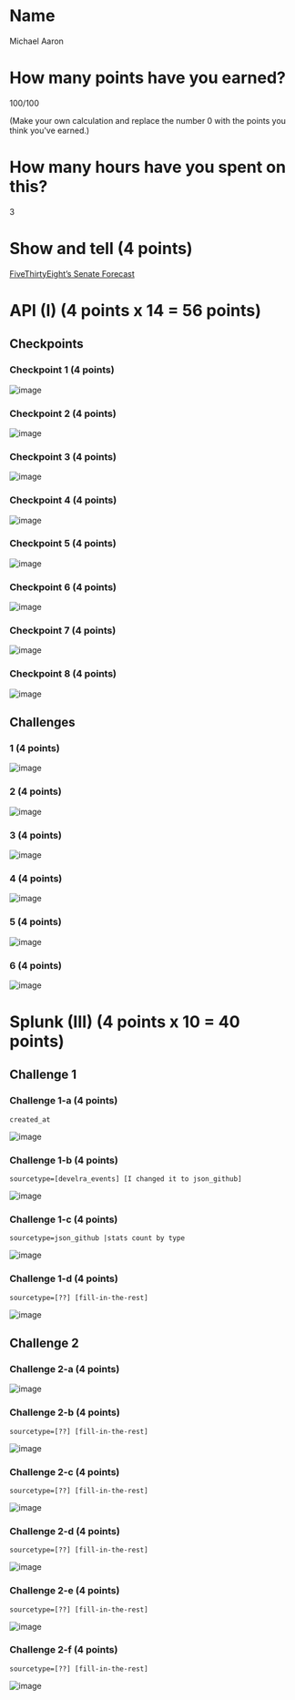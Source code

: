 # Name

Michael Aaron

# How many points have you earned?

100/100

(Make your own calculation and replace the number 0 with the points you think you've earned.)

# How many hours have you spent on this?

3

# Show and tell (4 points)

[FiveThirtyEight’s Senate Forecast](http://fivethirtyeight.com/interactives/senate-forecast/)

# API (I) (4 points x 14 = 56 points)

## Checkpoints

### Checkpoint 1 (4 points)

![image](https://www.dropbox.com/s/vh9n6fbm4pp0948/Screenshot%202014-09-14%2021.42.33.png)

### Checkpoint 2 (4 points)

![image](https://www.dropbox.com/s/6ze9tbjam51248y/Screenshot%202014-09-14%2021.53.13.png)

### Checkpoint 3 (4 points)

![image](https://www.dropbox.com/s/gn5rr9t78a66ls4/Screenshot%202014-09-14%2022.11.37.png)

### Checkpoint 4 (4 points)

![image](https://www.dropbox.com/s/1mfvjvtetc19wue/Screenshot%202014-09-14%2022.15.08.png)

### Checkpoint 5 (4 points)

![image](https://www.dropbox.com/s/weratxxyx9bh53o/Screenshot%202014-09-14%2022.43.16.png?dl=0)

### Checkpoint 6 (4 points)

![image](https://www.dropbox.com/s/a8pcvo19u6nf6u3/Screenshot%202014-09-14%2022.50.21.png?)

### Checkpoint 7 (4 points)

![image](https://www.dropbox.com/s/sqivej45944k4nk/Screenshot%202014-09-14%2022.59.04.png)

### Checkpoint 8 (4 points)

![image](https://www.dropbox.com/s/fnsepjeigmvwpas/Screenshot%202014-09-14%2023.00.21.png)

## Challenges

### 1 (4 points)

![image](https://www.dropbox.com/s/81hr2k42mo1ym6c/Screenshot%202014-09-14%2023.02.24.png)

### 2 (4 points)

![image](https://www.dropbox.com/s/wrrbg3n278z2i5k/Screenshot%202014-09-14%2023.05.51.png)

### 3 (4 points)

![image](https://www.dropbox.com/s/er6hsclfr1p9538/Screenshot%202014-09-14%2023.09.19.png)

### 4 (4 points)

![image](https://www.dropbox.com/s/ar7vv01ecw1aj94/Screenshot%202014-09-14%2023.10.33.png)

### 5 (4 points)

![image](https://www.dropbox.com/s/8jctw9e7om1cyf1/Screenshot%202014-09-14%2023.13.38.png)

### 6 (4 points)

![image](https://www.dropbox.com/s/h78ujhnduk5vwcp/Screenshot%202014-09-14%2023.24.14.png)



# Splunk (III) (4 points x 10 = 40 points)

## Challenge 1

### Challenge 1-a (4 points)
```
created_at
```
![image](https://www.dropbox.com/s/inhcifwsivbbyji/Screenshot%202014-09-14%2023.32.03.png)

### Challenge 1-b (4 points)
```
sourcetype=[develra_events] [I changed it to json_github]
```
![image](http://www.dropbox.com/s/crn0iz4ceoc39z6/Screenshot%202014-09-14%2023.36.10.png)

### Challenge 1-c (4 points)
```
sourcetype=json_github |stats count by type
```
![image](https://www.dropbox.com/s/6633vmignjv8yj0/Screenshot%202014-09-14%2023.38.05.png)

### Challenge 1-d (4 points)
```
sourcetype=[??] [fill-in-the-rest]
```
![image](image.png?raw=true)

## Challenge 2

### Challenge 2-a (4 points)
![image](image.png?raw=true)

### Challenge 2-b (4 points)
```
sourcetype=[??] [fill-in-the-rest]
```
![image](image.png?raw=true)

### Challenge 2-c (4 points)
```
sourcetype=[??] [fill-in-the-rest]
```
![image](image.png?raw=true)

### Challenge 2-d (4 points)
```
sourcetype=[??] [fill-in-the-rest]
```
![image](image.png?raw=true)

### Challenge 2-e (4 points)
```
sourcetype=[??] [fill-in-the-rest]
```
![image](image.png?raw=true)

### Challenge 2-f (4 points)
```
sourcetype=[??] [fill-in-the-rest]
```
![image](image.png?raw=true)
